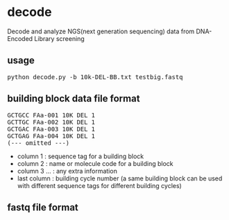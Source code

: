 # decode
Decode and analyze NGS(next generation sequencing) data from DNA-Encoded Library screening 

## usage
<pre>
python decode.py -b 10k-DEL-BB.txt testbig.fastq
</pre>

## building block data file format
<pre>
GCTGCC FAa-001 10K DEL 1
GCTTGC FAa-002 10K DEL 1
GCTGAC FAa-003 10K DEL 1
GCTGAG FAa-004 10K DEL 1
(--- omitted ---)
</pre>
- column 1 : sequence tag for a building block
- column 2 : name or molecule code for a building block
- column 3 ... : any extra information
- last column : building cycle number (a same building block can be used with different sequence tags for different building cycles)

## fastq file format
